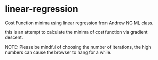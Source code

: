 # linear-regression
Cost Function minima using linear regression from Andrew NG ML class. 

this is an attempt to calculate the minima of cost function via gradient descent. 

NOTE: Please be mindful of choosing the number of iterations, the high numbers can cause the browser to hang for a while.   
